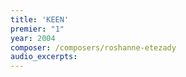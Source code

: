 ```yaml
---
title: 'KEEN'
premier: "1"
year: 2004
composer: /composers/roshanne-etezady
audio_excerpts: 
---
```

